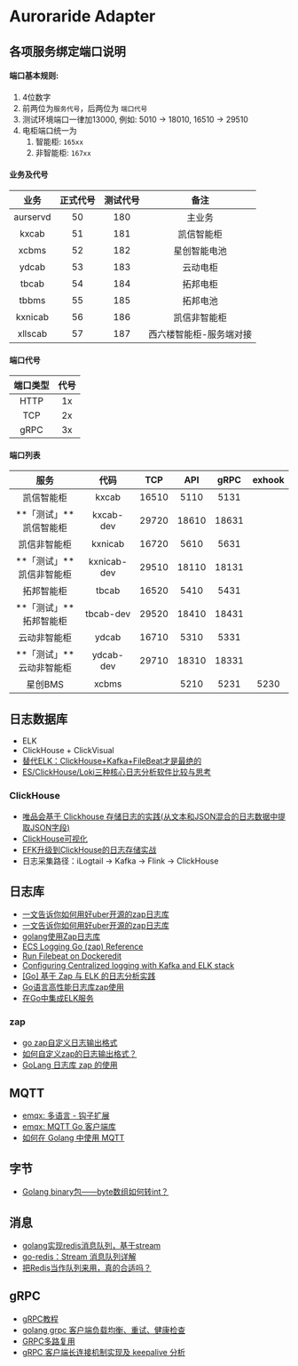 # Auroraride Adapter



## 各项服务绑定端口说明



#### 端口基本规则: 

1. 4位数字
2. 前两位为`服务代号`，后两位为  `端口代号`
3. 测试环境端口一律加13000, 例如: 5010 -> 18010, 16510 -> 29510
4. 电柜端口统一为
   1. 智能柜: `165xx`
   2. 非智能柜: `167xx`




#### 业务及代号

|   业务   | 正式代号 | 测试代号 |          备注           |
| :------: | :------: | :------: | :---------------------: |
| aurservd |    50    |   180    |         主业务          |
|  kxcab   |    51    |   181    |       凯信智能柜        |
|  xcbms   |    52    |   182    |      星创智能电池       |
|  ydcab   |    53    |   183    |        云动电柜         |
|  tbcab   |    54    |   184    |        拓邦电柜         |
|  tbbms   |    55    |   185    |        拓邦电池         |
| kxnicab  |    56    |   186    |      凯信非智能柜       |
| xllscab  |    57    |   187    | 西六楼智能柜-服务端对接 |



#### 端口代号

| 端口类型 | 代号 |
| :------: | :--: |
|   HTTP   |  1x  |
|   TCP    |  2x  |
|   gRPC   |  3x  |



#### 端口列表

|           服务           |    代码     |  TCP  |  API  | gRPC  | exhook |
| :----------------------: | :---------: | :---: | :---: | :---: | :----: |
|        凯信智能柜        |    kxcab    | 16510 | 5110  | 5131  |        |
|  **「测试」**凯信智能柜  |  kxcab-dev  | 29720 | 18610 | 18631 |        |
|       凯信非智能柜       |   kxnicab   | 16720 | 5610  | 5631  |        |
| **「测试」**凯信非智能柜 | kxnicab-dev | 29510 | 18110 | 18131 |        |
|        拓邦智能柜        |    tbcab    | 16520 | 5410  | 5431  |        |
|  **「测试」**拓邦智能柜  |  tbcab-dev  | 29520 | 18410 | 18431 |        |
|       云动非智能柜       |    ydcab    | 16710 | 5310  | 5331  |        |
| **「测试」**云动非智能柜 |  ydcab-dev  | 29710 | 18310 | 18331 |        |
|         星创BMS          |    xcbms    |       | 5210  | 5231  |  5230  |





## 日志数据库

- ELK
- ClickHouse + ClickVisual
- [替代ELK：ClickHouse+Kafka+FileBeat才是最绝的](https://dbaplus.cn/news-160-4753-1.html)
- [ES/ClickHouse/Loki三种核心日志分析软件比较与思考](https://www.modb.pro/db/391519)




### ClickHouse
- [唯品会基于 Clickhouse 存储日志的实践(从文本和JSON混合的日志数据中提取JSON字段)](https://blog.csdn.net/wypblog/article/details/125056897)
- [ClickHouse可视化](https://zhuanlan.zhihu.com/p/355043330)
- [EFK升级到ClickHouse的日志存储实战](https://blog.csdn.net/u011487470/article/details/125095610)
- 日志采集路径：iLogtail -> Kafka -> Flink -> ClickHouse



## 日志库

- [一文告诉你如何用好uber开源的zap日志库](https://tonybai.com/2021/07/14/uber-zap-advanced-usage/)
- [一文告诉你如何用好uber开源的zap日志库](https://mp.weixin.qq.com/s?__biz=MzIyNzM0MDk0Mg%3D%3D&chksm=e863f0fadf1479ec6a0138cede9923f44ca158a5e3dcab3d22de56deb6eca56bb0fd9db2e367&idx=1&mid=2247489307&scene=21&sn=0fd725e4be08b40d1e73e53600433910)
- [golang使用Zap日志库](https://zhuanlan.zhihu.com/p/371547318)
- [ECS Logging Go (zap) Reference](https://www.elastic.co/guide/en/ecs-logging/go-zap/current/setup.html)
- [Run Filebeat on Dockeredit](https://www.elastic.co/guide/en/beats/filebeat/master/running-on-docker.html)
- [Configuring Centralized logging with Kafka and ELK stack](https://2much2learn.com/centralized-logging-with-kafka-and-elk-stack/)
- [[Go] 基于 Zap 与 ELK 的日志分析实践](https://juejin.cn/post/6844904039793033223)
- [Go语言高性能日志库zap使用](https://huangzhongde.cn/post/Golang/2020-03-07-golang_logger_zap/)
- [在Go中集成ELK服务](https://jasonkayzk.github.io/2021/05/16/%E5%9C%A8Go%E4%B8%AD%E9%9B%86%E6%88%90ELK%E6%9C%8D%E5%8A%A1/)



### zap

- [go zap自定义日志输出格式](https://www.jianshu.com/p/fc90ea603ef2)
- [如何自定义zap的日志输出格式？](https://cloud.tencent.com/developer/article/1811437)
- [GoLang 日志库 zap 的使用](https://cloud.tencent.com/developer/article/1645126)



## MQTT

- [emqx: 多语言 - 钩子扩展](https://www.emqx.io/docs/zh/v5.0/advanced/lang-exhook.html)
- [emqx: MQTT Go 客户端库](https://www.emqx.io/docs/zh/v5.0/development/go.html)
- [如何在 Golang 中使用 MQTT](https://www.emqx.com/zh/blog/how-to-use-mqtt-in-golang)



## 字节

- [Golang binary包——byte数组如何转int？](https://studygolang.com/articles/1122)



## 消息

- [golang实现redis消息队列，基于stream](https://www.hengyumo.cn/momoblog/detail/202205020949382)
- [go-redis：Stream 消息队列详解](https://www.daixiaohou.com/293.html)
- [把Redis当作队列来用，真的合适吗？](http://kaito-kidd.com/2021/04/19/can-redis-be-used-as-a-queue/)



## gRPC

- [gRPC教程](https://www.liwenzhou.com/posts/Go/gRPC/)
- [golang grpc 客户端负载均衡、重试、健康检查](https://yangxikun.com/golang/2019/10/19/golang-grpc-client-side-lb.html)
- [GRPC多路复用](https://overstarry.vip/posts/grpc%E5%A4%9A%E8%B7%AF%E5%A4%8D%E7%94%A8/)
- [gRPC 客户端长连接机制实现及 keepalive 分析](https://pandaychen.github.io/2020/09/01/GRPC-CLIENT-CONN-LASTING/)